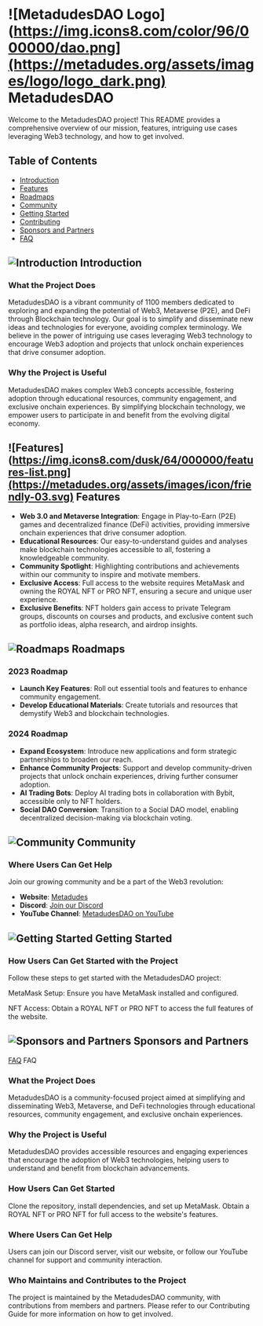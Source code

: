# ![MetadudesDAO Logo](https://img.icons8.com/color/96/000000/dao.png](https://metadudes.org/assets/images/logo/logo_dark.png) MetadudesDAO

Welcome to the MetadudesDAO project! This README provides a comprehensive overview of our mission, features, intriguing use cases leveraging Web3 technology, and how to get involved.

## Table of Contents
- [Introduction](#introduction)
- [Features](#features)
- [Roadmaps](#roadmaps)
- [Community](#community)
- [Getting Started](#getting-started)
- [Contributing](#contributing)
- [Sponsors and Partners](#sponsors-and-partners)
- [FAQ](#faq)

## ![Introduction](https://img.icons8.com/dusk/64/000000/info.png) Introduction
### What the Project Does
MetadudesDAO is a vibrant community of 1100 members dedicated to exploring and expanding the potential of Web3, Metaverse (P2E), and DeFi through Blockchain technology. Our goal is to simplify and disseminate new ideas and technologies for everyone, avoiding complex terminology. We believe in the power of intriguing use cases leveraging Web3 technology to encourage Web3 adoption and projects that unlock onchain experiences that drive consumer adoption.

### Why the Project is Useful
MetadudesDAO makes complex Web3 concepts accessible, fostering adoption through educational resources, community engagement, and exclusive onchain experiences. By simplifying blockchain technology, we empower users to participate in and benefit from the evolving digital economy.

## ![Features](https://img.icons8.com/dusk/64/000000/features-list.png](https://metadudes.org/assets/images/icon/friendly-03.svg) Features
- **Web 3.0 and Metaverse Integration**: Engage in Play-to-Earn (P2E) games and decentralized finance (DeFi) activities, providing immersive onchain experiences that drive consumer adoption.
- **Educational Resources**: Our easy-to-understand guides and analyses make blockchain technologies accessible to all, fostering a knowledgeable community.
- **Community Spotlight**: Highlighting contributions and achievements within our community to inspire and motivate members.
- **Exclusive Access**: Full access to the website requires MetaMask and owning the ROYAL NFT or PRO NFT, ensuring a secure and unique user experience.
- **Exclusive Benefits**: NFT holders gain access to private Telegram groups, discounts on courses and products, and exclusive content such as portfolio ideas, alpha research, and airdrop insights.

## ![Roadmaps](https://img.icons8.com/dusk/64/000000/roadmap.png) Roadmaps
### 2023 Roadmap
- **Launch Key Features**: Roll out essential tools and features to enhance community engagement.
- **Develop Educational Materials**: Create tutorials and resources that demystify Web3 and blockchain technologies.

### 2024 Roadmap
- **Expand Ecosystem**: Introduce new applications and form strategic partnerships to broaden our reach.
- **Enhance Community Projects**: Support and develop community-driven projects that unlock onchain experiences, driving further consumer adoption.
- **AI Trading Bots**: Deploy AI trading bots in collaboration with Bybit, accessible only to NFT holders.
- **Social DAO Conversion**: Transition to a Social DAO model, enabling decentralized decision-making via blockchain voting.

## ![Community](https://img.icons8.com/dusk/64/000000/community-grants.png) Community
### Where Users Can Get Help
Join our growing community and be a part of the Web3 revolution:
- **Website**: [Metadudes](https://metadudes.org)
- **Discord**: [Join our Discord](https://discord.gg/metadudesgr)
- **YouTube Channel**: [MetadudesDAO on YouTube](https://www.youtube.com/@metadudes)

## ![Getting Started](https://img.icons8.com/dusk/64/000000/start.png) Getting Started

### How Users Can Get Started with the Project
Follow these steps to get started with the MetadudesDAO project:

MetaMask Setup: Ensure you have MetaMask installed and configured.

NFT Access: Obtain a ROYAL NFT or PRO NFT to access the full features of the website.

## ![Sponsors and Partners](#sponsors-and-partners) Sponsors and Partners

[FAQ](#faq) FAQ

### What the Project Does
MetadudesDAO is a community-focused project aimed at simplifying and disseminating Web3, Metaverse, and DeFi technologies through educational resources, community engagement, and exclusive onchain experiences.

### Why the Project is Useful
MetadudesDAO provides accessible resources and engaging experiences that encourage the adoption of Web3 technologies, helping users to understand and benefit from blockchain advancements.

### How Users Can Get Started
Clone the repository, install dependencies, and set up MetaMask. Obtain a ROYAL NFT or PRO NFT for full access to the website's features.

### Where Users Can Get Help
Users can join our Discord server, visit our website, or follow our YouTube channel for support and community interaction.

### Who Maintains and Contributes to the Project
The project is maintained by the MetadudesDAO community, with contributions from members and partners. Please refer to our Contributing Guide for more information on how to get involved.


